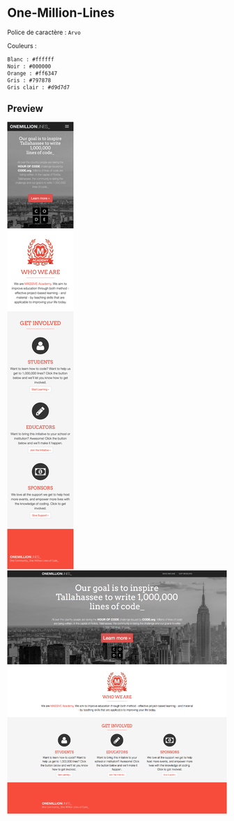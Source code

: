 # One-Million-Lines

Police de caractère : `Arvo`

Couleurs :

```
Blanc : #ffffff
Noir : #000000
Orange : #ff6347
Gris : #797878
Gris clair : #d9d7d7
```

## Preview

![Mobile](screenshot_mobile_exercice_4.png)
![Desktop](screenshot.png)
